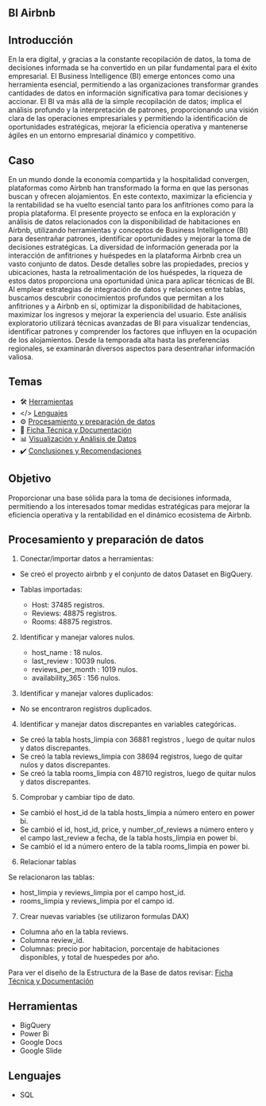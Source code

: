 ## BI Airbnb

## Introducción 

En la era digital, y gracias a la constante recopilación de datos, la toma de decisiones informada se ha convertido en un pilar fundamental para el éxito empresarial. El Business Intelligence (BI) emerge entonces como una herramienta esencial, permitiendo a las organizaciones transformar grandes cantidades de datos en información significativa para tomar decisiones y accionar. El BI va más allá de la simple recopilación de datos; implica el análisis profundo y la interpretación de patrones, proporcionando una visión clara de las operaciones empresariales y permitiendo la identificación de oportunidades estratégicas, mejorar la eficiencia operativa y mantenerse ágiles en un entorno empresarial dinámico y competitivo.

## Caso

En un mundo donde la economía compartida y la hospitalidad convergen, plataformas como Airbnb han transformado la forma en que las personas buscan y ofrecen alojamientos. En este contexto, maximizar la eficiencia y la rentabilidad se ha vuelto esencial tanto para los anfitriones como para la propia plataforma. El presente proyecto se enfoca en la exploración y análisis de datos relacionados con la disponibilidad de habitaciones en Airbnb, utilizando herramientas y conceptos de Business Intelligence (BI) para desentrañar patrones, identificar oportunidades y mejorar la toma de decisiones estratégicas.
La diversidad de información generada por la interacción de anfitriones y huéspedes en la plataforma Airbnb crea un vasto conjunto de datos. Desde detalles sobre las propiedades, precios y ubicaciones, hasta la retroalimentación de los huéspedes, la riqueza de estos datos proporciona una oportunidad única para aplicar técnicas de BI. Al emplear estrategias de integración de datos y relaciones entre tablas, buscamos descubrir conocimientos profundos que permitan a los anfitriones y a Airbnb en sí, optimizar la disponibilidad de habitaciones, maximizar los ingresos y mejorar la experiencia del usuario.
Este análisis exploratorio utilizará técnicas avanzadas de BI para visualizar tendencias, identificar patrones y comprender los factores que influyen en la ocupación de los alojamientos. Desde la temporada alta hasta las preferencias regionales, se examinarán diversos aspectos para desentrañar información valiosa. 


## Temas

- :hammer_and_wrench: [Herramientas](#herramientas)
- </> [Lenguajes](#lenguajes)
- :gear: [Procesamiento y preparación de datos](#procesamiento-y-preparación-de-datos)
- :memo: [Ficha Técnica y Documentación](/Ficha_Tecnica/README.md)
- :bar_chart: [Visualización y Análisis de Datos](/Visualizacion/README.md)
- :heavy_check_mark: [Conclusiones y Recomendaciones](/Presentacion/README.md)


## Objetivo

Proporcionar una base sólida para la toma de decisiones informada, permitiendo a los interesados tomar medidas estratégicas para mejorar la eficiencia operativa y la rentabilidad en el dinámico ecosistema de Airbnb.

   
## Procesamiento y preparación de datos

1. Conectar/importar datos a herramientas:

* Se creó el proyecto airbnb y el conjunto de datos Dataset en BigQuery.

* Tablas importadas: 

    - Host: 37485 registros.
    - Reviews: 48875 registros.
    - Rooms: 48875 registros.

2. Identificar y manejar valores nulos.

    - host_name : 18 nulos.
    - last_review : 10039 nulos.
    - reviews_per_month : 1019 nulos.
    - availability_365 : 156 nulos.

3. Identificar y manejar valores duplicados:

* No se encontraron registros duplicados.

4. Identificar y manejar datos discrepantes en variables categóricas.

* Se creó la tabla hosts_limpia con 36881 registros , luego de quitar nulos y datos discrepantes.
* Se creó la tabla reviews_limpia con 38694 registros, luego de quitar nulos y datos discrepantes.
* Se creó la tabla rooms_limpia con 48710 registros, luego de quitar nulos y datos discrepantes. 

5. Comprobar y cambiar tipo de dato.

* Se cambió el host_id de la tabla hosts_limpia a número entero en power bi.
* Se cambió el id, host_id, price, y number_of_reviews a número entero y el campo last_review a fecha,  de la tabla hosts_limpia en power bi.
* Se cambió el id a número entero de la tabla rooms_limpia en power bi.

6. Relacionar tablas

Se relacionaron las tablas:
* host_limpia y reviews_limpia por el campo host_id.
* rooms_limpia y reviews_limpia por el campo id.

7. Crear nuevas variables (se utilizaron formulas DAX)

* Columna año en la tabla reviews.
* Columna review_id.
* Columnas: precio por habitacion, porcentaje de habitaciones disponibles, y total de huespedes por año.


Para ver el diseño de la Estructura de la Base de datos revisar: [Ficha Técnica y Documentación](/Ficha_Tecnica/FTBusinessIntelligence.pdf)

## Herramientas

* BigQuery
* Power Bi
* Google Docs
* Google Slide

## Lenguajes

* SQL




